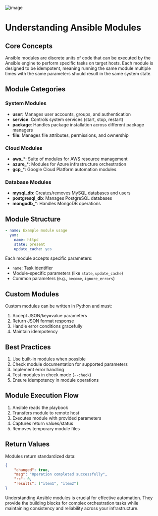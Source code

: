
![image](https://github.com/user-attachments/assets/94466096-9db8-4c84-a4fe-3c791ef7570d)
# Understanding Ansible Modules

## Core Concepts
Ansible modules are discrete units of code that can be executed by the Ansible engine to perform specific tasks on target hosts. Each module is designed to be idempotent, meaning running the same module multiple times with the same parameters should result in the same system state.

## Module Categories

### System Modules
- **user**: Manages user accounts, groups, and authentication
- **service**: Controls system services (start, stop, restart)
- **package**: Handles package installation across different package managers
- **file**: Manages file attributes, permissions, and ownership

### Cloud Modules
- **aws_***: Suite of modules for AWS resource management
- **azure_***: Modules for Azure infrastructure orchestration
- **gcp_***: Google Cloud Platform automation modules

### Database Modules
- **mysql_db**: Creates/removes MySQL databases and users
- **postgresql_db**: Manages PostgreSQL databases
- **mongodb_***: Handles MongoDB operations

## Module Structure
```yaml
- name: Example module usage
  yum:
    name: httpd
    state: present
    update_cache: yes
```

Each module accepts specific parameters:
- `name`: Task identifier
- Module-specific parameters (like `state`, `update_cache`)
- Common parameters (e.g., `become`, `ignore_errors`)

## Custom Modules
Custom modules can be written in Python and must:
1. Accept JSON/key=value parameters
2. Return JSON format response
3. Handle error conditions gracefully
4. Maintain idempotency

## Best Practices
1. Use built-in modules when possible
2. Check module documentation for supported parameters
3. Implement error handling
4. Test modules in check mode (`--check`)
5. Ensure idempotency in module operations

## Module Execution Flow
1. Ansible reads the playbook
2. Transfers module to remote host
3. Executes module with provided parameters
4. Captures return values/status
5. Removes temporary module files

## Return Values
Modules return standardized data:
```json
{
    "changed": true,
    "msg": "Operation completed successfully",
    "rc": 0,
    "results": ["item1", "item2"]
}
```

Understanding Ansible modules is crucial for effective automation. They provide the building blocks for complex orchestration tasks while maintaining consistency and reliability across your infrastructure.
